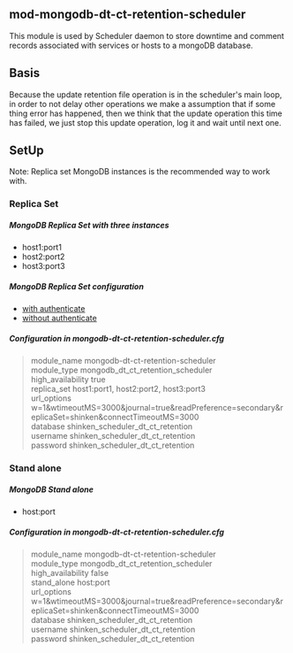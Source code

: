 ## mod-mongodb-dt-ct-retention-scheduler
This module is used by Scheduler daemon to store downtime and comment records 
associated with services or hosts to a mongoDB database.  

## Basis
Because the update retention file operation is in the scheduler's main loop, in 
order to not delay other operations we make a assumption that if some thing 
error has happened, then we think that the update operation this time has 
failed, we just stop this update operation, log it and wait until next one.

## SetUp
Note: Replica set MongoDB instances is the recommended way to work with.  

### Replica Set  

##### MongoDB Replica Set with three instances
* host1:port1
* host2:port2
* host3:port3  

##### MongoDB Replica Set configuration
* [with authenticate](http://docs.mongodb.org/manual/tutorial/deploy-replica-set-with-auth/)
* [without authenticate](http://docs.mongodb.org/manual/tutorial/deploy-replica-set/)

##### Configuration in mongodb-dt-ct-retention-scheduler.cfg
> module_name     mongodb-dt-ct-retention-scheduler      
> module_type     mongodb_dt_ct_retention_scheduler    
> high_availability     true  
> replica_set       host1:port1, host2:port2, host3:port3    
> url_options   w=1&wtimeoutMS=3000&journal=true&readPreference=secondary&replicaSet=shinken&connectTimeoutMS=3000  
> database     shinken_scheduler_dt_ct_retention  
> username     shinken_scheduler_dt_ct_retention  
> password     shinken_scheduler_dt_ct_retention

### Stand alone

##### MongoDB Stand alone
* host:port

##### Configuration in mongodb-dt-ct-retention-scheduler.cfg
> module_name     mongodb-dt-ct-retention-scheduler  
> module_type     mongodb_dt_ct_retention_scheduler     
> high_availability     false  
> stand_alone   host:port  
> url_options   w=1&wtimeoutMS=3000&journal=true&readPreference=secondary&replicaSet=shinken&connectTimeoutMS=3000    
> database     shinken_scheduler_dt_ct_retention  
> username     shinken_scheduler_dt_ct_retention  
> password     shinken_scheduler_dt_ct_retention  